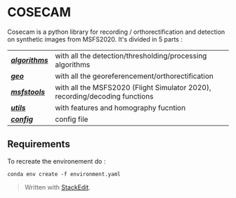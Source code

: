# COSECAM
Cosecam is a python library for recording / orthorectification and detection on synthetic images from MSFS2020.
It's divided in 5 parts :

|  |  |
|--|--|
| ***[algorithms](algorithms/readme.md)*** | with all the detection/thresholding/processing algorithms  |
| ***[geo](geo/readme.md)*** |  with all the georeferencement/orthorectification  |
| ***[msfstools](msfstools/readme.md)*** | with all the MSFS2020 (Flight Simulator 2020), recording/decoding functions  |
| ***[utils](utils/readme.md)*** | with features and homography fucntion  |
| ***[config](config/readme.md)*** | config file  |


## Requirements

To recreate the environement do :

`conda env create -f environment.yaml`




> Written with [StackEdit](https://stackedit.io/).
